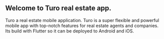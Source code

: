 
## Welcome to Turo real estate app.

Turo a real estate mobile application.
Turo is a super flexible and powerful mobile app with top-notch features for real estate agents and companies.
Its build with Flutter so it can be deployed to Android and iOS.
